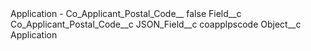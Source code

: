<?xml version="1.0" encoding="UTF-8"?>
<CustomMetadata xmlns="http://soap.sforce.com/2006/04/metadata" xmlns:xsi="http://www.w3.org/2001/XMLSchema-instance" xmlns:xsd="http://www.w3.org/2001/XMLSchema">
    <label>Application - Co_Applicant_Postal_Code__</label>
    <protected>false</protected>
    <values>
        <field>Field__c</field>
        <value xsi:type="xsd:string">Co_Applicant_Postal_Code__c</value>
    </values>
    <values>
        <field>JSON_Field__c</field>
        <value xsi:type="xsd:string">coapplpscode</value>
    </values>
    <values>
        <field>Object__c</field>
        <value xsi:type="xsd:string">Application</value>
    </values>
</CustomMetadata>
